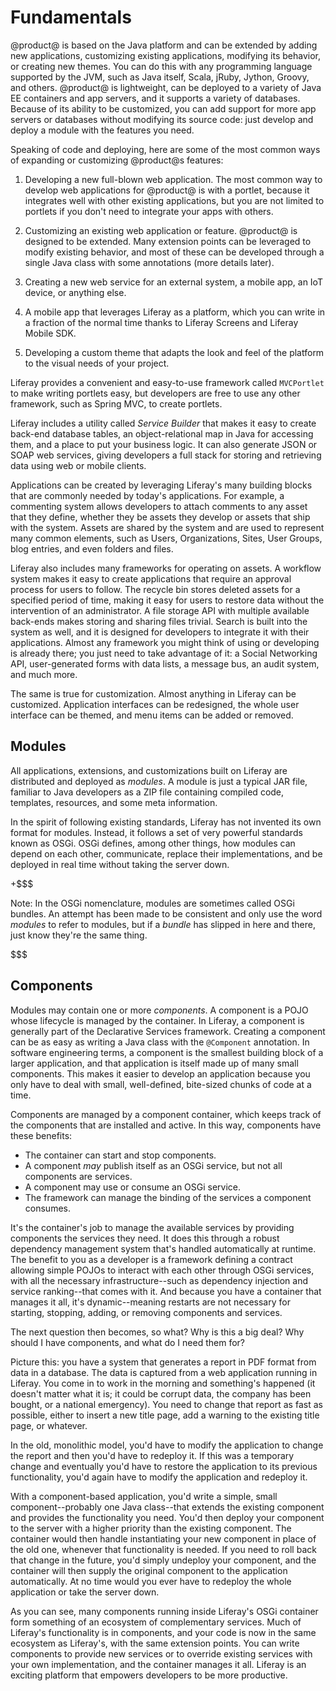 # Fundamentals [](id=fundamentals)

@product@ is based on the Java platform and can be extended by adding new
applications, customizing existing applications, modifying its behavior, or
creating new themes. You can do this with any programming language supported by
the JVM, such as Java itself, Scala, jRuby, Jython, Groovy, and others. @product@
is lightweight, can be deployed to a variety of Java EE containers and app
servers, and it supports a variety of databases. Because of its ability to be
customized, you can add support for more app servers or databases without
modifying its source code: just develop and deploy a module with the features
you need. 

Speaking of code and deploying, here are some of the most common ways of
expanding or customizing @product@s features: 

1. Developing a new full-blown web application. The most common way to develop
   web applications for @product@ is with a portlet, because it integrates well
   with other existing applications, but you are not limited to portlets if you
   don't need to integrate your apps with others. 

2. Customizing an existing web application or feature. @product@ is designed to be
   extended. Many extension points can be leveraged to modify existing behavior,
   and most of these can be developed through a single Java class with some
   annotations (more details later). 

3. Creating a new web service for an external system, a mobile app, an IoT
   device, or anything else. 

4. A mobile app that leverages Liferay as a platform, which you can write in a
   fraction of the normal time thanks to Liferay Screens and Liferay Mobile SDK. 

5. Developing a custom theme that adapts the look and feel of the platform to
   the visual needs of your project. 

Liferay provides a convenient and easy-to-use framework called `MVCPortlet` to
make writing portlets easy, but developers are free to use any other framework,
such as Spring MVC, to create portlets. 

Liferay includes a utility called *Service Builder* that makes it easy to create
back-end database tables, an object-relational map in Java for accessing
them, and a place to put your business logic. It can also generate JSON or SOAP
web services, giving developers a full stack for storing and retrieving data
using web or mobile clients.

Applications can be created by leveraging Liferay's many building blocks that
are commonly needed by today's applications. For example, a commenting system
allows developers to attach comments to any asset that they define, whether they
be assets they develop or assets that ship with the system. Assets are shared
by the system and are used to represent many common elements, such as Users,
Organizations, Sites, User Groups, blog entries, and even folders and files. 

Liferay also includes many frameworks for operating on assets. A workflow system
makes it easy to create applications that require an approval process for users
to follow. The recycle bin stores deleted assets for a specified period of time,
making it easy for users to restore data without the intervention of an
administrator. A file storage API with multiple available back-ends makes
storing and sharing files trivial. Search is built into the system as well, and
it is designed for developers to integrate it with their applications. Almost
any framework you might think of using or developing is already there; you just
need to take advantage of it: a Social Networking API, user-generated forms with
data lists, a message bus, an audit system, and much more. 

The same is true for customization. Almost anything in Liferay can be
customized. Application interfaces can be redesigned, the whole user interface
can be themed, and menu items can be added or removed. 

## Modules 


All applications, extensions, and customizations built on Liferay are
distributed and deployed as *modules*. A module is just a typical JAR file,
familiar to Java developers as a ZIP file containing compiled code, templates,
resources, and some meta information. 

In the spirit of following existing standards, Liferay has not invented its own
format for modules. Instead, it follows a set of very powerful standards known
as OSGi. OSGi defines, among other things, how modules can depend on each other,
communicate, replace their implementations, and be deployed in real time without
taking the server down. 

+$$$

Note: In the OSGi nomenclature, modules are sometimes called OSGi bundles. An
attempt has been made to be consistent and only use the word *modules* to refer
to modules, but if a *bundle* has slipped in here and there, just know they're
the same thing. 

$$$

## Components

Modules may contain one or more *components*. A component is a POJO whose
lifecycle is managed by the container. In Liferay, a component is generally part
of the Declarative Services framework. Creating a component can be as easy as
writing a Java class with the `@Component` annotation. In software engineering
terms, a component is the smallest building block of a larger application, and
that application is itself made up of many small components.  This makes it
easier to develop an application because you only have to deal with small,
well-defined, bite-sized chunks of code at a time. 

Components are managed by a component container, which keeps track of the
components that are installed and active. In this way, components have these
benefits: 

- The container can start and stop components. 
- A component *may* publish itself as an OSGi service, but not all components
    are services. 
- A component may use or consume an OSGi service. 
- The framework can manage the binding of the services a component consumes. 

It's the container's job to manage the available services by providing
components the services they need. It does this through a robust dependency
management system that's handled automatically at runtime. The benefit to you as
a developer is a framework defining a contract allowing simple POJOs to interact
with each other through OSGi services, with all the necessary
infrastructure--such as dependency injection and service ranking--that comes
with it. And because you have a container that manages it all, it's
dynamic--meaning restarts are not necessary for starting, stopping, adding, or
removing components and services. 

The next question then becomes, so what? Why is this a big deal? Why should I
have components, and what do I need them for? 

Picture this: you have a system that generates a report in PDF format from data
in a database. The data is captured from a web application running in Liferay.
You come in to work in the morning and something's happened (it doesn't matter
what it is; it could be corrupt data, the company has been bought, or a national
emergency). You need to change that report as fast as possible, either to insert
a new title page, add a warning to the existing title page, or whatever. 

In the old, monolithic model, you'd have to modify the application to change the
report and then you'd have to redeploy it. If this was a temporary change and
eventually you'd have to restore the application to its previous functionality,
you'd again have to modify the application and redeploy it. 

With a component-based application, you'd write a simple, small
component--probably one Java class--that extends the existing component and
provides the functionality you need. You'd then deploy your component to the
server with a higher priority than the existing component. The container would
then handle instantiating your new component in place of the old one, whenever
that functionality is needed. If you need to roll back that change in the
future, you'd simply undeploy your component, and the container will then supply
the original component to the application automatically. At no time would you
ever have to redeploy the whole application or take the server down. 

As you can see, many components running inside Liferay's OSGi container form
something of an ecosystem of complementary services. Much of Liferay's
functionality is in components, and your code is now in the same ecosystem as
Liferay's, with the same extension points. You can write components to provide
new services or to override existing services with your own implementation, and
the container manages it all. Liferay is an exciting platform that empowers
developers to be more productive. 

